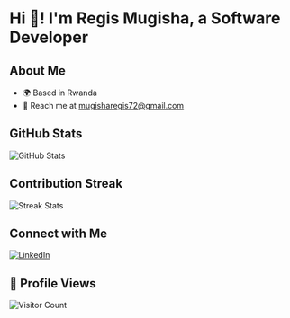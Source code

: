 # Hi 👋! I'm Regis Mugisha, a Software Developer

## About Me
- 🌍 Based in Rwanda
- 📧 Reach me at mugisharegis72@gmail.com

## GitHub Stats
![GitHub Stats](https://github-readme-stats.vercel.app/api?username=regis-mugisha&show_icons=true&theme=dracula)

## Contribution Streak
![Streak Stats](https://github-readme-streak-stats.herokuapp.com/?user=regis-mugisha&theme=dracula)

## Connect with Me
[![LinkedIn](https://img.shields.io/badge/-LinkedIn-0A66C2?style=social&logo=linkedin)](https://linkedin.com/in/regis-mugisha)

## 👀 Profile Views
![Visitor Count](https://komarev.com/ghpvc/?username=regis-mugisha&color=blueviolet)
